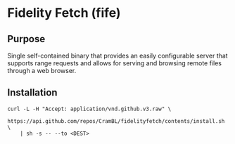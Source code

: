 # Fidelity Fetch (fife)

## Purpose

Single self-contained binary that provides an easily configurable server that supports range requests and allows for serving and browsing remote files through a web browser.


## Installation

```shell
curl -L -H "Accept: application/vnd.github.v3.raw" \
    https://api.github.com/repos/CramBL/fidelityfetch/contents/install.sh \
    | sh -s -- --to <DEST>
```
